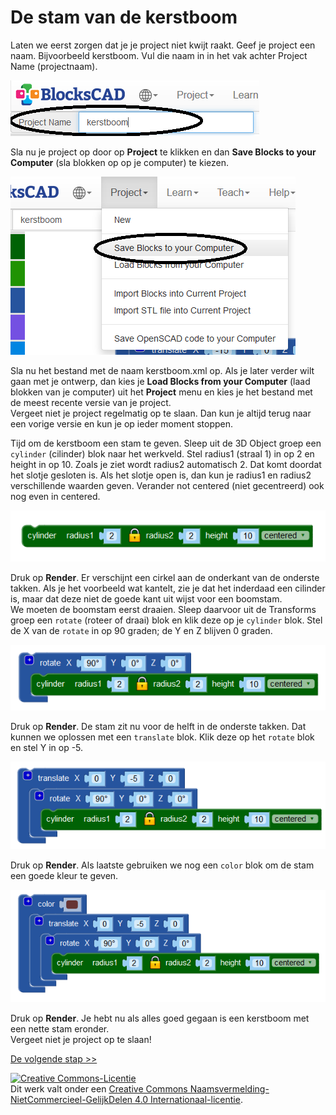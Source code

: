 # De stam van de kerstboom

Laten we eerst zorgen dat je je project niet kwijt raakt. Geef je project een naam. Bijvoorbeeld kerstboom. Vul die naam in in het vak achter Project Name (projectnaam).

![projectnaam](images/projectnaam.png)

Sla nu je project op door op **Project** te klikken en dan **Save Blocks to your Computer** (sla blokken op op je computer) te kiezen.

![opslaan](images/opslaan.png)

Sla nu het bestand met de naam kerstboom.xml op. Als je later verder wilt gaan met je ontwerp, dan kies je **Load Blocks from your Computer** (laad blokken van je computer) uit het **Project** menu en kies je het bestand met de meest recente versie van je project.\
Vergeet niet je project regelmatig op te slaan. Dan kun je altijd terug naar een vorige versie en kun je op ieder moment stoppen.

Tijd om de kerstboom een stam te geven. Sleep uit de 3D Object groep een `cylinder` (cilinder) blok naar het werkveld. Stel radius1 (straal 1) in op 2 en height in op 10. Zoals je ziet wordt radius2 automatisch 2. Dat komt doordat het slotje gesloten is. Als het slotje open is, dan kun je radius1 en radius2 verschillende waarden geven. Verander not centered (niet gecentreerd) ook nog even in centered.

![cylinder](images/cylinder.png)

Druk op **Render**. Er verschijnt een cirkel aan de onderkant van de onderste takken. Als je het voorbeeld wat kantelt, zie je dat het inderdaad een cilinder is, maar dat deze niet de goede kant uit wijst voor een boomstam.\
We moeten de boomstam eerst draaien. Sleep daarvoor uit de Transforms groep een `rotate` (roteer of draai) blok en klik deze op je `cylinder` blok. Stel de X van de `rotate` in op 90 graden; de Y en Z blijven 0 graden.

![rotate](images/rotate.png)

Druk op **Render**. De stam zit nu voor de helft in de onderste takken. Dat kunnen we oplossen met een `translate` blok. Klik deze op het `rotate` blok en stel Y in op -5.

![translate](images/translate2.png)

Druk op **Render**. Als laatste gebruiken we nog een `color` blok om de stam een goede kleur te geven.

![color](images/color2.png)

Druk op **Render**. Je hebt nu als alles goed gegaan is een kerstboom met een nette stam eronder.\
Vergeet niet je project op te slaan!

[De volgende stap >>](stap_3.md)

<a rel="license" href="http://creativecommons.org/licenses/by-nc-sa/4.0/"><img alt="Creative Commons-Licentie" style="border-width:0" src="https://i.creativecommons.org/l/by-nc-sa/4.0/88x31.png" /></a><br />Dit werk valt onder een <a rel="license" href="http://creativecommons.org/licenses/by-nc-sa/4.0/deed.nl">Creative Commons Naamsvermelding-NietCommercieel-GelijkDelen 4.0 Internationaal-licentie</a>.
